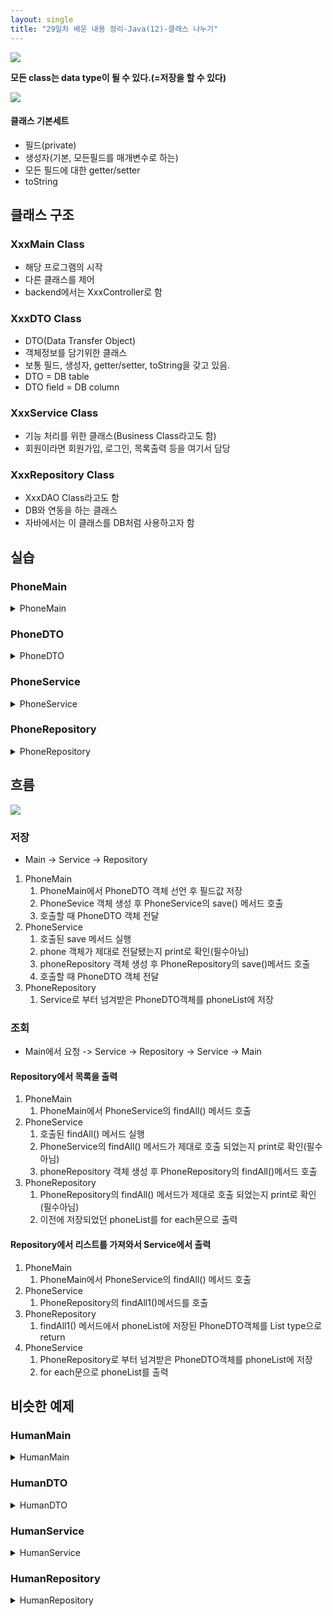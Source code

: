 ```yaml
---
layout: single
title: "29일차 배운 내용 정리-Java(12)-클래스 나누기"
---
```


<img src="..\assets\images\Untitled-2022-04-27-0911.svg">

**모든 class는 data type이 될 수 있다.(=저장을 할 수 있다)**

<img src="..\assets\images\Untitled-2022-04-27-0908.svg">

#### 클래스 기본세트
- 필드(private)
- 생성자(기본, 모든필드를 매개변수로 하는)
- 모든 필드에 대한 getter/setter
- toString

## 클래스 구조
### XxxMain Class
- 해당 프로그램의 시작
- 다른 클래스를 제어
- backend에서는 XxxController로 함

### XxxDTO Class
- DTO(Data Transfer Object)
- 객체정보를 담기위한 클래스
- 보통 필드, 생성자, getter/setter, toString을 갖고 있음.
- DTO = DB table
- DTO field = DB column

### XxxService Class
- 기능 처리를 위한 클래스(Business Class라고도 함)
- 회원이라면 회원가입, 로그인, 목록출력 등을 여기서 담당

### XxxRepository Class
- XxxDAO Class라고도 함
- DB와 연동을 하는 클래스
- 자바에서는 이 클래스를 DB처럼 사용하고자 함

## 실습

### PhoneMain
<details>
<summary>
PhoneMain
</summary>
<div markdown="1">

```java
public static void main(String[] args) {

    // 새로운 phone 등록 => List에 저장(List는 Repository가 가지고 있음)
    PhoneDTO phone1 = new PhoneDTO(1L, "아이폰", "123-123", 1000000);

    // Service 클래스에 phone1 객체를 넘기기 위해 Service 객체를 만들고
    PhoneService phoneService = new PhoneService();

    // Service 클래스가 가지고 있는 save 메서드 호출
    phoneService.save(phone1);
    
    // list에 담긴 전체 데이터 조회
    phoneService.findAll();

}
```
</div>
</details>

### PhoneDTO
<details>
<summary>
PhoneDTO
</summary>
<div markdown="1">

```java
public class PhoneDTO {
	private Long id;
	private String modelName;
	private String modelNumber;
	private int price;

	// 기본생성자
	PhoneDTO() {

	}

	// 매개변수 있는 생성자
	public PhoneDTO(Long id, String modelName, String modelNumber, int price) {
		super();
		this.id = id;
		this.modelName = modelName;
		this.modelNumber = modelNumber;
		this.price = price;
	}

	// getter/setter
	public Long getId() {
		return id;
	}

	public void setId(Long id) {
		this.id = id;
	}

	public String getModelName() {
		return modelName;
	}

	public void setModelName(String modelName) {
		this.modelName = modelName;
	}

	public String getModelNumber() {
		return modelNumber;
	}

	public void setModelNumber(String modelNumber) {
		this.modelNumber = modelNumber;
	}

	public int getPrice() {
		return price;
	}

	public void setPrice(int price) {
		this.price = price;
	}
	
	// toString
	@Override
	public String toString() {
		return "PhoneDTO [id=" + id + ", modelName=" + modelName + ", modelNumber=" + modelNumber + ", price=" + price
				+ "]";
	}
}
```
</div>
</details>

### PhoneService
<details>
<summary>
PhoneService
</summary>
<div markdown="1">

```java
public class PhoneService {

	void save(PhoneDTO phone) {
		System.out.println("PhoneService.save()");
		System.out.println(phone);

		// phone 객체를 Repository의 save 메서드로 넘겨서 잘 넘어갔는지 확인
		PhoneRepository phoneRepository = new PhoneRepository();
		phoneRepository.save(phone);

	}

	void findAll() {
		System.out.println("PhoneService.findAll()");
		PhoneRepository phoneRepository = new PhoneRepository();

		// Repository에서 목록을 출력
		phoneRepository.findAll();

		// Repository에서 리스트를 가져와서 여기서 출력
		List<PhoneDTO> phoneList = phoneRepository.findAll1();
        System.out.println("PhoneService.findAll() for문");
		for (PhoneDTO p : phoneList) {
			System.out.println(p);
		}
	}
}
```
</div>
</details>

### PhoneRepository
<details>
<summary>
PhoneRepository
</summary>
<div markdown="1">

```java
public class PhoneRepository {

	static List<PhoneDTO> phoneList = new ArrayList<>();
    // static을 하지 않으면 PhoneService에서 새로운 phoneRepository객체를 생성할 때 초기화 됨

	void save(PhoneDTO phone) {
		System.out.println("PhoneRepository.save()");
		System.out.println(phone);
		phoneList.add(phone);
	}

	void findAll() {
		System.out.println("PhoneRepository.findAll()");
		for (PhoneDTO p : phoneList) {
			System.out.println(p);
		}
	}

	List<PhoneDTO> findAll1() {
		return phoneList;
	}
}

```
</div>
</details>

## 흐름
<img src="..\assets\images\Untitled-2022-04-27-1021.svg">

### 저장 
- Main -> Service -> Repository
1. PhoneMain
    1. PhoneMain에서 PhoneDTO 객체 선언 후 필드값 저장
    2. PhoneSevice 객체 생성 후 PhoneService의 save() 메서드 호출
    3. 호출할 때 PhoneDTO 객체 전달
2. PhoneService
    1. 호출된 save 메서드 실행
    2. phone 객체가 제대로 전달됐는지 print로 확인(필수아님)
    3. phoneRepository 객체 생성 후 PhoneRepository의 save()메서드 호출
    4. 호출할 때 PhoneDTO 객체 전달
3. PhoneRepository
    1. Service로 부터 넘겨받은 PhoneDTO객체를 phoneList에 저장

### 조회
- Main에서 요청 -> Service -> Repository -> Service -> Main

#### Repository에서 목록을 출력
1. PhoneMain
    1. PhoneMain에서 PhoneService의 findAll() 메서드 호출
2. PhoneService
    1. 호출된 findAll() 메서드 실행
    2. PhoneService의 findAll() 메서드가 제대로 호출 되었는지 print로 확인(필수아님)
    3. phoneRepository 객체 생성 후 PhoneRepository의 findAll()메서드 호출
3. PhoneRepository
    1. PhoneRepository의 findAll() 메서드가 제대로 호출 되었는지 print로 확인(필수아님)
    2. 이전에 저장되었던 phoneList를 for each문으로 출력

#### Repository에서 리스트를 가져와서 Service에서 출력
1. PhoneMain
    1. PhoneMain에서 PhoneService의 findAll() 메서드 호출
2. PhoneService
    1. PhoneRepository의 findAll1()메서드를 호출
3. PhoneRepository
    1. findAll1() 메서드에서 phoneList에 저장된 PhoneDTO객체를 List<PhoneDTO> type으로 return
4. PhoneService
    1. PhoneRepository로 부터 넘겨받은 PhoneDTO객체를 phoneList에 저장
    2. for each문으로 phoneList를 출력

## 비슷한 예제

### HumanMain
<details>
<summary>
HumanMain
</summary>
<div markdown="1">

```java
public class HumanMain {

	public static void main(String[] args) {

		// HumanRepository의 humanList에 새로운 객체를 저장해봅시다.

		// 새로운 HumanDTO 타입의 객체 human1 등록
		HumanDTO human1 = new HumanDTO(1L, "휴먼1", 24);

		// HumanService class에 human1 객체를 넘기기 위해 humanService 객체 생성
		HumanService humanService = new HumanService();

		// save() 메서드 호출, human1 객체를 매개변수로 넘김
		humanService.save(human1);

		// humanList에 담긴 데이터 조회
		humanService.findAll();

		// 새로운 휴먼 등록
		HumanDTO human2 = new HumanDTO(2L, "휴먼2", 25);
		humanService.save(human2);

		// id가 1인 사람 조회, Service에서 출력
		humanService.findById(1L);

		// id가 1인 사람 삭제
		System.out.println("삭제전");
		humanService.findAll();
		humanService.deleteById(1L);
		System.out.println("삭제후");
		humanService.findAll();
	}

}
```
</div>
</details>

### HumanDTO
<details>
<summary>
HumanDTO
</summary>
<div markdown="1">

```java
public class HumanDTO {

	private Long id;
	private String name;
	private int age;

	public HumanDTO() {
	}

	public HumanDTO(Long id, String name, int age) {
		this.id = id;
		this.name = name;
		this.age = age;
	}

	public Long getId() {
		return id;
	}

	public void setId(Long id) {
		this.id = id;
	}

	public String getName() {
		return name;
	}

	public void setName(String name) {
		this.name = name;
	}

	public int getAge() {
		return age;
	}

	public void setAge(int age) {
		this.age = age;
	}

	@Override
	public String toString() {
		return "HumanDTO [id=" + id + ", name=" + name + ", age=" + age + "]";
	}

}
```
</div>
</details>

### HumanService
<details>
<summary>
HumanService
</summary>
<div markdown="1">

```java
public class HumanService {
	HumanRepository humanRepository = new HumanRepository();

	// HumanDTO class를 type으로 하는 save() 메서드 생성
	void save(HumanDTO human) {
		System.out.println("HumanService.save()");
		System.out.println(human);

		// human 객체를 Repository의 save 메서드로 넘김
		humanRepository.save(human);
	}

	// humanList를 출력할 메서드
	void findAll() {
		System.out.println("HumanService.findAll()");

		// humanList를 출력할 메서드에 접근하기 위한 객체 선언

		// HumanRepository의 findAll() 메서드 호출
		humanRepository.findAll();

		// humanList를 return 받아서 호출
		List<HumanDTO> humanList = humanRepository.findAll1();
		System.out.println("HumanService.findAll() for each문");
		for (HumanDTO h : humanList) {
			System.out.println(h);
		}
	}

	void findById(Long id) {
		System.out.println("넘어온 id값: " + id);
		HumanDTO human = humanRepository.findById(id);
		System.out.println("조회값: " + human);
	}

	void deleteById(Long id) {
		System.out.println("삭제할 id값: " + id);
		humanRepository.deleteById(id);
		System.out.println("삭제완료");
	}
}
```
</div>
</details>

### HumanRepository
<details>
<summary>
HumanRepository
</summary>
<div markdown="1">

```java
public class HumanRepository {

	static List<HumanDTO> humanList = new ArrayList<>();

	// 전달받은 매개변수를 humanList에 저장하는 save() 메소드 생성
	void save(HumanDTO human) {
		System.out.println("HumanRepository.save()");
		System.out.println(human);
		humanList.add(human);
	}

	// humanList를 출력할 findAll() 메서드 생성
	void findAll() {
		for (HumanDTO h : humanList) {
			System.out.println(h);
		}
	}

	// humanList를 return하기 위한 findAll1() 메서드
	List<HumanDTO> findAll1() {
		return humanList;
	}

	HumanDTO findById(Long id) {
		// id값과 일치하는 객체를 찾음
		// 한명의 정보를 찾아야 하기 때문에 리턴할 때 HumanDTO 객체가 필요
		HumanDTO human = new HumanDTO();
		for (int i = 0; i < humanList.size(); i++) {
			if (id.equals(humanList.get(i).getId())) {
				human = humanList.get(i);
			}
		}
		return human;
	}

	void deleteById(Long id) {
		for (int i = 0; i < humanList.size(); i++) {
			if (id.equals(humanList.get(i).getId())) {
				humanList.remove(i);
			}
		}
	}
}
```
</div>
</details>